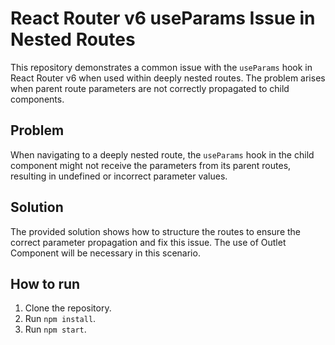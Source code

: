 # React Router v6 useParams Issue in Nested Routes

This repository demonstrates a common issue with the `useParams` hook in React Router v6 when used within deeply nested routes. The problem arises when parent route parameters are not correctly propagated to child components.

## Problem

When navigating to a deeply nested route, the `useParams` hook in the child component might not receive the parameters from its parent routes, resulting in undefined or incorrect parameter values.

## Solution

The provided solution shows how to structure the routes to ensure the correct parameter propagation and fix this issue. The use of Outlet Component will be necessary in this scenario.

## How to run

1. Clone the repository.
2. Run `npm install`.
3. Run `npm start`.